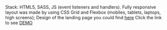 Stack: HTML5, SASS, JS (event listeners and handlers).
Fully responsive layout was made by using CSS Grid and Flexbox (mobiles, tablets, laptops, high screens);
Design of the landing page you could find [here](https://www.figma.com/file/nHz8bflIwJaWP3P99vKTH5/)
Click the link to see [DEMO](https://dsydorenko534.github.io/Museum-landing/)
